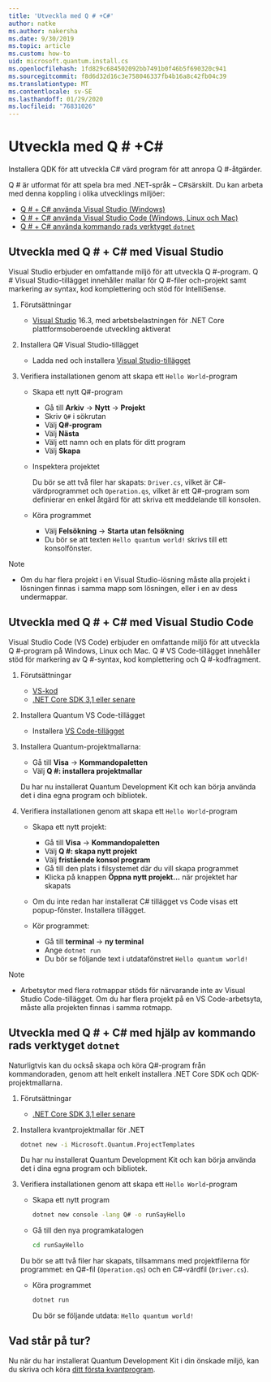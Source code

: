 ```yaml
---
title: 'Utveckla med Q # +C#'
author: natke
ms.author: nakersha
ms.date: 9/30/2019
ms.topic: article
ms.custom: how-to
uid: microsoft.quantum.install.cs
ms.openlocfilehash: 1fd829c684502092bb7491b0f46b5f690320c941
ms.sourcegitcommit: f8d6d32d16c3e758046337fb4b16a8c42fb04c39
ms.translationtype: MT
ms.contentlocale: sv-SE
ms.lasthandoff: 01/29/2020
ms.locfileid: "76831026"
---
```

# <a name="develop-with-q--c"></a>Utveckla med Q # +C#

Installera QDK för att utveckla C# värd program för att anropa Q #-åtgärder.

Q # är utformat för att spela bra med .NET-språk – C#särskilt. Du kan arbeta med denna koppling i olika utvecklings miljöer:

- [Q # + C# använda Visual Studio (Windows)](#VS)
- [Q # + C# använda Visual Studio Code (Windows, Linux och Mac)](#VSC)
- [Q # + C# använda kommando rads verktyget `dotnet`](#command)

## Utveckla med Q # + C# med Visual Studio<a name="VS"></a>

Visual Studio erbjuder en omfattande miljö för att utveckla Q #-program. Q # Visual Studio-tillägget innehåller mallar för Q #-filer och-projekt samt markering av syntax, kod komplettering och stöd för IntelliSense.


1. Förutsättningar

    - [Visual Studio](https://visualstudio.microsoft.com/downloads/) 16.3, med arbetsbelastningen för .NET Core plattformsoberoende utveckling aktiverat

1. Installera Q# Visual Studio-tillägget

    - Ladda ned och installera [Visual Studio-tillägget](https://marketplace.visualstudio.com/items?itemName=quantum.DevKit)

1. Verifiera installationen genom att skapa ett `Hello World`-program

    - Skapa ett nytt Q#-program

        - Gå till **Arkiv** -> **Nytt** -> **Projekt**
        - Skriv `Q#` i sökrutan
        - Välj **Q#-program**
        - Välj **Nästa**
        - Välj ett namn och en plats för ditt program
        - Välj **Skapa**

    - Inspektera projektet

        Du bör se att två filer har skapats: `Driver.cs`, vilket är C#-värdprogrammet och `Operation.qs`, vilket är ett Q#-program som definierar en enkel åtgärd för att skriva ett meddelande till konsolen.

    - Köra programmet

        - Välj **Felsökning** -> **Starta utan felsökning**
        - Du bör se att texten `Hello quantum world!` skrivs till ett konsolfönster.

> [!NOTE]
> * Om du har flera projekt i en Visual Studio-lösning måste alla projekt i lösningen finnas i samma mapp som lösningen, eller i en av dess undermappar.  

## Utveckla med Q # + C# med Visual Studio Code<a name="VSC"></a>

Visual Studio Code (VS Code) erbjuder en omfattande miljö för att utveckla Q #-program på Windows, Linux och Mac.  Q # VS Code-tillägget innehåller stöd för markering av Q #-syntax, kod komplettering och Q #-kodfragment.

1. Förutsättningar

   - [VS-kod](https://code.visualstudio.com/download)
   - [.NET Core SDK 3,1 eller senare](https://www.microsoft.com/net/download)

1. Installera Quantum VS Code-tillägget

    - Installera [VS Code-tillägget](https://marketplace.visualstudio.com/items?itemName=quantum.quantum-devkit-vscode)

1. Installera Quantum-projektmallarna:

   - Gå till **Visa** -> **Kommandopaletten**
   - Välj **Q #: installera projektmallar**

    Du har nu installerat Quantum Development Kit och kan börja använda det i dina egna program och bibliotek.

1. Verifiera installationen genom att skapa ett `Hello World`-program

    - Skapa ett nytt projekt:

        - Gå till **Visa** -> **Kommandopaletten**
        - Välj **Q #: skapa nytt projekt**
        - Välj **fristående konsol program**
        - Gå till den plats i filsystemet där du vill skapa programmet
        - Klicka på knappen **Öppna nytt projekt...** när projektet har skapats

    - Om du inte redan har installerat C# tillägget vs Code visas ett popup-fönster. Installera tillägget. 

    - Kör programmet:

        - Gå till **terminal** -> **ny terminal**
        - Ange `dotnet run`
        - Du bör se följande text i utdatafönstret `Hello quantum world!`


> [!NOTE]
> * Arbetsytor med flera rotmappar stöds för närvarande inte av Visual Studio Code-tillägget. Om du har flera projekt på en VS Code-arbetsyta, måste alla projekten finnas i samma rotmapp.

## Utveckla med Q # + C# med hjälp av kommando rads verktyget `dotnet`<a name="command"></a>

Naturligtvis kan du också skapa och köra Q#-program från kommandoraden, genom att helt enkelt installera .NET Core SDK och QDK-projektmallarna. 

1. Förutsättningar

    - [.NET Core SDK 3,1 eller senare](https://www.microsoft.com/net/download)

1. Installera kvantprojektmallar för .NET

    ```bash
    dotnet new -i Microsoft.Quantum.ProjectTemplates
    ```

    Du har nu installerat Quantum Development Kit och kan börja använda det i dina egna program och bibliotek.

1. Verifiera installationen genom att skapa ett `Hello World`-program

    - Skapa ett nytt program

       ```bash
       dotnet new console -lang Q# -o runSayHello
       ```

    - Gå till den nya programkatalogen

       ```bash
       cd runSayHello
       ```

    Du bör se att två filer har skapats, tillsammans med projektfilerna för programmet: en Q#-fil (`Operation.qs`) och en C#-värdfil (`Driver.cs`).

    - Köra programmet

        ```bash
        dotnet run
        ```

        Du bör se följande utdata: `Hello quantum world!`

    
## <a name="whats-next"></a>Vad står på tur?

Nu när du har installerat Quantum Development Kit i din önskade miljö, kan du skriva och köra [ditt första kvantprogram](xref:microsoft.quantum.write-program).
